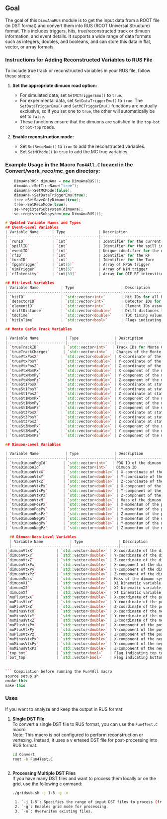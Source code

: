 ## Goal
The goal of this `DimuAnaRUS` module is to get the input data from a ROOT file (in DST format) and convert them into RUS (ROOT Universal Structure) format. This includes triggers, hits, true/reconstructed track or dimuon information, and event details. It supports a wide range of data formats such as integers, doubles, and booleans, and can store this data in flat, vector, or array formats.

### Instructions for Adding Reconstructed Variables to RUS File
To include true track or reconstructed variables in your RUS file, follow these steps:

1. **Set the appropriate dimuon road option:**
   - For simulated data, set `SetMCTriggerEmu()` to `true`.
   - For experimental data, set `SetDataTriggerEmu()` to `true`. The `SetDataTriggerEmu()` and `SetMCTriggerEmu()` functions are mutually exclusive, so if you set one to `true`, the other will automatically be set to `false`.
	- These functions ensure that the dimuons are satisfied in the `top-bot` or `bot-top` roads.

2. **Enable reconstruction mode:**
   - Set `SetRecoMode()` to `true` to add the reconstructed variables.
   - Set `SetMCMode()` to `true` to add the MC true variables.

### Example Usage in the Macro `Fun4All.C` locaed in the Convert/work_reco/mc_gen directory:

```cpp
	DimuAnaRUS* dimuAna = new DimuAnaRUS();
	dimuAna->SetTreeName("tree");
	dimuAna->SetMCMode(false);
	dimuAna->SetDataTriggerEmu(true);
	tree->SetSaveOnlyDimuon(true);
	tree->SetRecoMode(true);
	se->registerSubsystem(dimuAna);
	se->registerSubsystem(new DimuAnaRUS());

# Updated Variable Names and Types
## Event-Level Variables
| Variable Name      | Type               | Description                          |   
|--------------------|--------------------|--------------------------------------|
| `runID`            | `int`              | Identifier for the current run       |   
| `spillID`          | `int`              | Identifier for the spill in the run  |
| `eventID`          | `int`              | Unique identifier for the event      |   
| `rfID`             | `int`              | Identifier for the RF                |   
| `turnID`           | `int`              | Identifier for the Turn                |   
| `fpgaTrigger`      | `int[5]`           | Array of FPGA trigger                |   
| `nimTrigger`       | `int[5]`           | Array of NIM trigger                 |   
| `rfIntensity`      | `int[33]`          | Array for QIE RF intensities         |   

## Hit-Level Variables
| Variable Name          | Type                     | Description                                  |   
|------------------------|--------------------------|----------------------------------------------|
| `hitID`                | `std::vector<int>`       | Hit IDs for all hits                         |   
| `detectorID`           | `std::vector<int>`       | Detector IDs for all hits                    |   
| `elementID`            | `std::vector<int>`       | Element IDs associated with each hit         |   
| `driftDistance`        | `std::vector<double>`    | Drift distances for each hit                 |   
| `tdcTime`              | `std::vector<double>`    | TDC timing values for each hit               |   
| `hitInTime`            | `std::vector<bool>`      | Flags indicating if hits are within time     |   

## Monte Carlo Track Variables

| Variable Name            | Type                | Description                                     |
|--------------------------|---------------------|-------------------------------------------------|
| `trueTrackID`           | `std::vector<int>`  | Track IDs for Monte Carlo tracks               |
| `trueTrackCharges`      | `std::vector<int>`  | Charges of the Monte Carlo tracks              |
| `trueVtxPosX`          | `std::vector<double>` | X-coordinate of the production vertex         |
| `trueVtxPosY`          | `std::vector<double>` | Y-coordinate of the production vertex         |
| `trueVtxPosZ`          | `std::vector<double>` | Z-coordinate of the production vertex         |
| `trueVtxMomPx`         | `std::vector<double>` | X-component of the momentum at the vertex     |
| `trueVtxMomPy`         | `std::vector<double>` | Y-component of the momentum at the vertex     |
| `trueVtxMomPz`         | `std::vector<double>` | Z-component of the momentum at the vertex     |
| `trueSt1PosX`          | `std::vector<double>` | X-coordinate at station 1                     |
| `trueSt1PosY`          | `std::vector<double>` | Y-coordinate at station 1                     |
| `trueSt1PosZ`          | `std::vector<double>` | Z-coordinate at station 1                     |
| `trueSt1MomPx`         | `std::vector<double>` | X-component of the momentum at station 1      |
| `trueSt1MomPy`         | `std::vector<double>` | Y-component of the momentum at station 1      |
| `trueSt1MomPz`         | `std::vector<double>` | Z-component of the momentum at station 1      |
| `trueSt3PosX`          | `std::vector<double>` | X-coordinate at station 3                     |
| `trueSt3PosY`          | `std::vector<double>` | Y-coordinate at station 3                     |
| `trueSt3PosZ`          | `std::vector<double>` | Z-coordinate at station 3                     |
| `trueSt3MomPx`         | `std::vector<double>` | X-component of the momentum at station 3      |
| `trueSt3MomPy`         | `std::vector<double>` | Y-component of the momentum at station 3      |
| `trueSt3MomPz`         | `std::vector<double>` | Z-component of the momentum at station 3      |

## Dimuon-Level Variables

| Variable Name            | Type                | Description                                     |
|--------------------------|---------------------|-------------------------------------------------|
| `trueDimuonPdgId`       | `std::vector<int>`  | PDG ID of the dimuon                           |
| `trueDimuonId`          | `std::vector<int>`  | Dimuon ID                                      |
| `trueDimuonVtxX`        | `std::vector<double>` | X-coordinate of the dimuon vertex            |
| `trueDimuonVtxY`        | `std::vector<double>` | Y-coordinate of the dimuon vertex            |
| `trueDimuonVtxZ`        | `std::vector<double>` | Z-coordinate of the dimuon vertex            |
| `trueDimuonVtxPx`       | `std::vector<double>` | X-component of the dimuon momentum at vertex |
| `trueDimuonVtxPy`       | `std::vector<double>` | Y-component of the dimuon momentum at vertex |
| `trueDimuonVtxPz`       | `std::vector<double>` | Z-component of the dimuon momentum at vertex |
| `trueDimuonVtxM`        | `std::vector<double>` | Mass of the dimuon                            |
| `trueDimuonPosPx`       | `std::vector<double>` | X-momentum of the positive dimuon track      |
| `trueDimuonPosPy`       | `std::vector<double>` | Y-momentum of the positive dimuon track      |
| `trueDimuonPosPz`       | `std::vector<double>` | Z-momentum of the positive dimuon track      |
| `trueDimuonNegPx`       | `std::vector<double>` | X-momentum of the negative dimuon track      |
| `trueDimuonNegPy`       | `std::vector<double>` | Y-momentum of the negative dimuon track      |
| `trueDimuonNegPz`       | `std::vector<double>` | Z-momentum of the negative dimuon track      |

  ## Dimuon-Reco-Level Variables
  | Variable Name            | Type                | Description                                     |
  |--------------------------|---------------------|--------------------------------------------------|
|`dimuonVtxX`          | `std::vector<double>` | X-coordinate of the dimuon vertex                 |
|`dimuonVtxY`          | `std::vector<double>` | Y-coordinate of the dimuon vertex                 |
|`dimuonVtxZ`          | `std::vector<double>` | Z-coordinate of the dimuon vertex                 |
|`dimuonVtxPx`         | `std::vector<double>` | X-component of the dimuon vertex momentum         |
|`dimuonVtxPy`         | `std::vector<double>` | Y-component of the dimuon vertex momentum         |
|`dimuonVtxPz`         | `std::vector<double>` | Z-component of the dimuon vertex momentum         |
|`dimuonMass`          | `std::vector<double>` | Mass of the dimuon system                         |
|`dimuonX1`            | `std::vector<double>` | X1 kinematic variable for the dimuon              |
|`dimuonX2`            | `std::vector<double>` | X2 kinematic variable for the dimuon              |
|`dimuonXf`            | `std::vector<double>` | Xf kinematic variable for the dimuon              |
|`muPlusVtxX`          | `std::vector<double>` | X-coordinate of the positive muon vertex          |
|`muPlusVtxY`          | `std::vector<double>` | Y-coordinate of the positive muon vertex          |
|`muPlusVtxZ`          | `std::vector<double>` | Z-coordinate of the positive muon vertex          |
|`muMinusVtxX`         | `std::vector<double>` | X-coordinate of the negative muon vertex          |
|`muMinusVtxY`         | `std::vector<double>` | Y-coordinate of the negative muon vertex          |
|`muMinusVtxZ`         | `std::vector<double>` | Z-coordinate of the negative muon vertex          |
|`muPlusVtxPx`         | `std::vector<double>` | X-component of the positive muon vertex momentum  |
|`muPlusVtxPy`         | `std::vector<double>` | Y-component of the positive muon vertex momentum  |
|`muPlusVtxPz`         | `std::vector<double>` | Z-component of the positive muon vertex momentum  |
|`muMinusVtxPx`        | `std::vector<double>` | X-component of the negative muon vertex momentum  |
|`muMinusVtxPy`        | `std::vector<double>` | Y-component of the negative muon vertex momentum  |   
|`muMinusVtxPz`        | `std::vector<double>` | Z-component of the negative muon vertex momentum  |   
|`top_bot`             | `std::vector<bool>`   | Flag indicating top to bottom relation            |   
|`bot_top`             | `std::vector<bool>`   | Flag indicating bottom to top relation            |   
                                                                                                      
                                                                                                      
``` Compilation before running the Fun4All macro                                                      
source setup.sh                                                                                       
cmake-this                                                                                            
make-this                                                                                             
```                                                                                                   
### Uses                                                                                              
If you want to analyze and keep the output in RUS format:                                             
                                                                                                      
1. **Single DST File**                                                                                
   To convert a single DST file to RUS format, you can use the `Fun4Test.C` macro.                    
   Note: This macro is not configured to perform reconstruction or vertexing. Instead, it uses a v    ertexed DST file for post-processing into RUS format.  
                                                                                                      
   ```bash                                                                                            
   cd Convert                                                                                         
   root -b Fun4Test.C                                                                                 
                                                                                                      
2. **Processing Multiple DST Files**                                                                  
   If you have many DST files and want to process them locally or on the grid, use the following c    ommand:  

   ```bash
   ./gridsub.sh -j 1-5 -g -o

	1. `-j 1-5`: Specifies the range of input DST files to process (from the 1st row to the 5th one).
 	2. `-g`: Enables grid mode for processing.
	3. `-o`: Overwrites existing files.
